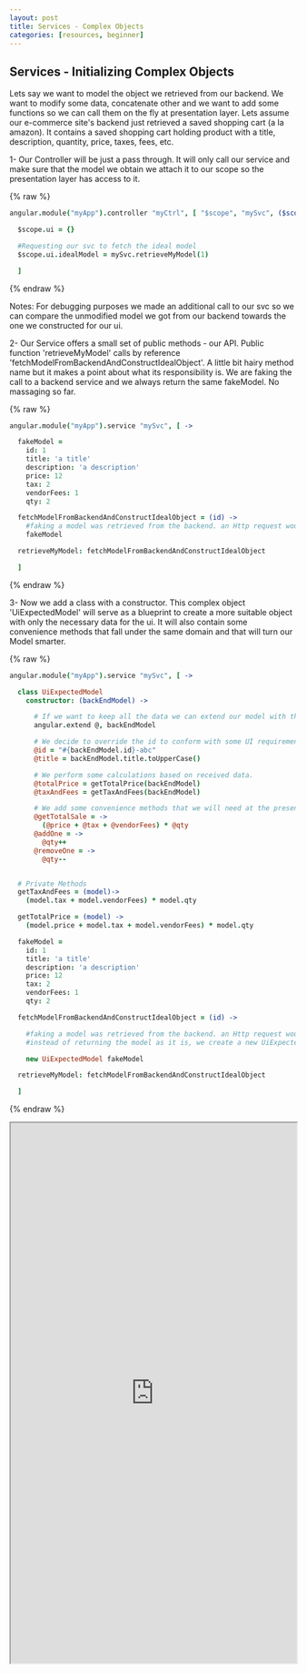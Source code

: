 ```yaml
---
layout: post
title: Services - Complex Objects
categories: [resources, beginner]
---
```


## Services - Initializing Complex Objects

Lets say we want to model the object we retrieved from our backend. We want to modify some data, concatenate other and we want to add some functions so we can call them on the fly at presentation layer.
Lets assume our e-commerce site's backend just retrieved a saved shopping cart (a la amazon). It contains a saved shopping cart holding product with a title, description, quantity, price, taxes, fees, etc.

1- Our Controller will be just a pass through. It will only call our service and make sure that the model we obtain we attach it to our scope so the presentation layer has access to it.

{% raw %}
``` coffeescript
angular.module("myApp").controller "myCtrl", [ "$scope", "mySvc", ($scope, mySvc) ->

  $scope.ui = {}

  #Requesting our svc to fetch the ideal model
  $scope.ui.idealModel = mySvc.retrieveMyModel(1)

  ]
```
{% endraw %}

Notes: For debugging purposes we made an additional call to our svc so we can compare the unmodified model we got from our backend towards the one we constructed for our ui.

2- Our Service offers a small set of public methods - our API. Public function 'retrieveMyModel' calls by reference 'fetchModelFromBackendAndConstructIdealObject'.
A little bit hairy method name but it makes a point about what its responsibility is. We are faking the call to a backend service and we always return the same fakeModel. No massaging so far.

{% raw %}
``` coffeescript
angular.module("myApp").service "mySvc", [ ->

  fakeModel =
    id: 1
    title: 'a title'
    description: 'a description'
    price: 12
    tax: 2
    vendorFees: 1
    qty: 2

  fetchModelFromBackendAndConstructIdealObject = (id) ->
    #faking a model was retrieved from the backend. an Http request would be here instead.
    fakeModel

  retrieveMyModel: fetchModelFromBackendAndConstructIdealObject

  ]
```
{% endraw %}

3- Now we add a class with a constructor. This complex object 'UiExpectedModel' will serve as a blueprint to create a more suitable object with only the necessary data for the ui.
It will also contain some convenience methods that fall under the same domain and that will turn our Model smarter.

{% raw %}
``` coffeescript
angular.module("myApp").service "mySvc", [ ->

  class UiExpectedModel
    constructor: (backEndModel) ->

      # If we want to keep all the data we can extend our model with the one coming from the backend.
      angular.extend @, backEndModel

      # We decide to override the id to conform with some UI requirements
      @id = "#{backEndModel.id}-abc"
      @title = backEndModel.title.toUpperCase()

      # We perform some calculations based on received data.
      @totalPrice = getTotalPrice(backEndModel)
      @taxAndFees = getTaxAndFees(backEndModel)

      # We add some convenience methods that we will need at the presentation layer.
      @getTotalSale = ->
        (@price + @tax + @vendorFees) * @qty
      @addOne = ->
        @qty++
      @removeOne = ->
        @qty--


  # Private Methods
  getTaxAndFees = (model)->
    (model.tax + model.vendorFees) * model.qty

  getTotalPrice = (model) ->
    (model.price + model.tax + model.vendorFees) * model.qty

  fakeModel =
    id: 1
    title: 'a title'
    description: 'a description'
    price: 12
    tax: 2
    vendorFees: 1
    qty: 2

  fetchModelFromBackendAndConstructIdealObject = (id) ->

    #faking a model was retrieved from the backend. an Http request would be here instead.
    #instead of returning the model as it is, we create a new UiExpectedModel using our constructor.

    new UiExpectedModel fakeModel

  retrieveMyModel: fetchModelFromBackendAndConstructIdealObject

  ]
```
{% endraw %}


<iframe src="http://embed.plnkr.co/TFgtMTgI2tdHYUtDgzUl/preview" width="100%" height="950px"> </iframe>
